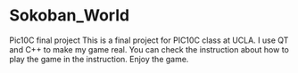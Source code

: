 # Sokoban_World
Pic10C final project
This is a final project for PIC10C class at UCLA.
I use QT and C++ to make my game real. 
You can check the instruction about how to play the game in the instruction.
Enjoy the game.
